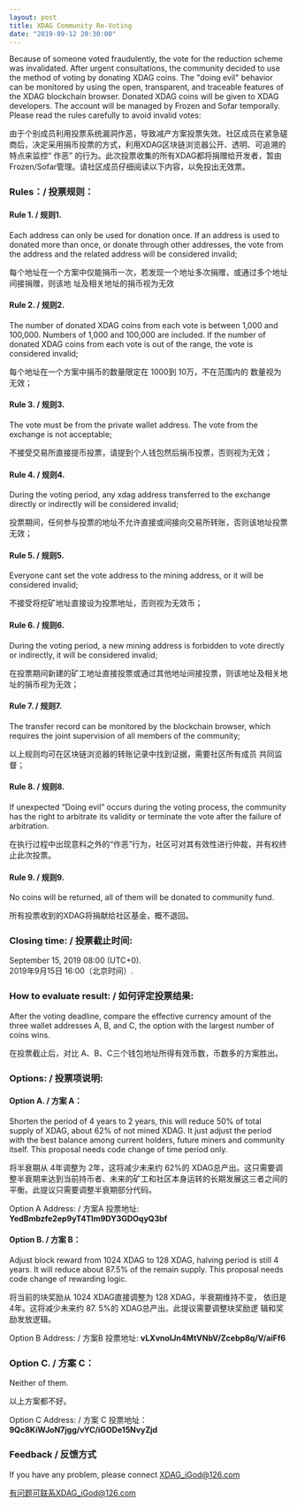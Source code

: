 ```yaml
---
layout: post
title: XDAG Community Re-Voting
date: "2019-09-12 20:30:00"
---
```



Because of someone voted fraudulently, the vote for the reduction scheme was invalidated. After urgent consultations, the community decided to use the method of voting by donating XDAG coins. The "doing evil" behavior can be monitored by using the open, transparent, and traceable features of the XDAG blockchain browser. Donated XDAG coins will be given to XDAG developers. The account will be managed by Frozen and Sofar temporally. Please read the rules carefully to avoid invalid votes:  

由于个别成员利用投票系统漏洞作恶，导致减产方案投票失效。社区成员在紧急磋商后，决定采用捐币投票的方式，利用XDAG区块链浏览器公开、透明、可追溯的特点来监控“ 作恶” 的行为。此次投票收集的所有XDAG都将捐赠给开发者，暂由Frozen/Sofar管理。请社区成员仔细阅读以下内容，以免投出无效票。


### Rules：/ 投票规则：

#### Rule 1. / 规则1.  
Each address can only be used for donation once. If an address is used to donated more than once, or donate through other addresses, the vote from the address and the related address will be considered invalid; 

每个地址在一个方案中仅能捐币一次，若发现一个地址多次捐赠，或通过多个地址间接捐赠，则该地 址及相关地址的捐币视为无效

#### Rule 2. / 规则2.  
The number of donated XDAG coins from each vote is between 1,000 and 100,000. Numbers of 1,000 and 100,000 are included. If the number of donated XDAG coins from each vote is out of the range, the vote is considered invalid;   

每个地址在一个方案中捐币的数量限定在 1000到 10万，不在范围内的 数量视为无效；

#### Rule 3. / 规则3.  
The vote must be from the private wallet address. The vote from the exchange is not acceptable; 

不接受交易所直接提币投票，请提到个人钱包然后捐币投票，否则视为无效；

#### Rule 4. / 规则4.  
During the voting period, any xdag address transferred to the exchange  directly or indirectly will be considered invalid;

投票期间，任何参与投票的地址不允许直接或间接向交易所转账，否则该地址投票无效；

#### Rule 5. / 规则5.  
Everyone cant set the vote address to the mining address, or it will be considered invalid;

不接受将挖矿地址直接设为投票地址，否则视为无效币；

#### Rule 6. / 规则6.  
During the voting period, a new mining address is forbidden to vote directly or indirectly, it will be considered invalid;

在投票期间新建的矿工地址直接投票或通过其他地址间接投票，则该地址及相关地址的捐币视为无效；

#### Rule 7. / 规则7.  
The transfer record can be monitored by the blockchain browser, which requires the joint supervision of all members of the community; 

以上规则均可在区块链浏览器的转账记录中找到证据，需要社区所有成员 共同监督；

#### Rule 8. / 规则8.  
If unexpected “Doing evil” occurs during the voting process, the community has the right to arbitrate its validity or terminate the vote after the failure of arbitration.

在执行过程中出现意料之外的“作恶”行为，社区可对其有效性进行仲裁，并有权终止此次投票。

#### Rule 9. / 规则9.  
No coins will be returned, all of them will be donated to community fund.

所有投票收到的XDAG将捐献给社区基金，概不退回。 

### Closing time: / 投票截止时间:

September 15, 2019 08:00 (UTC+0).   
2019年9月15日 16:00（北京时间）.   

### How to evaluate result: / 如何评定投票结果:
After the voting deadline, compare the effective currency amount of the three wallet addresses A, B, and C, the option with the largest number of coins wins.

在投票截止后，对比 A、B、C三个钱包地址所得有效币数，币数多的方案胜出。

### Options: / 投票项说明:
#### Option A. / 方案 A：
Shorten the period of 4 years to 2 years, this will reduce 50% of total supply of XDAG, about 62% of not mined XDAG. It just adjust the period with the best balance among current holders, future miners and community itself. This proposal needs code change of time period only.

将半衰期从 4年调整为 2年，这将减少未来约 62%的 XDAG总产出。这只需要调整半衰期来达到当前持币者、未来的矿工和社区本身运转的长期发展这三者之间的平衡。此提议只需要调整半衰期部分代码。

Option A Address: / 方案A 投票地址: **YedBmbzfe2ep9yT4TIm9DY3GDOqyQ3bf**


#### Option B. / 方案 B： 
Adjust block reward from 1024 XDAG to 128 XDAG, halving period is still 4 years. It will reduce about 87.5% of the remain supply. This proposal needs code change of rewarding logic.

将当前的块奖励从 1024 XDAG直接调整为 128 XDAG，半衰期维持不变， 依旧是 4年。这将减少未来约 87. 5%的 XDAG总产出。此提议需要调整块奖励逻 辑和奖励发放逻辑。

Option B Address: / 方案B 投票地址: **vLXvnoIJn4MtVNbV/Zcebp8q/V/aiFf6**

### Option C. / 方案 C：
Neither of them.

以上方案都不好。

Option C Address: / 方案 C 投票地址：**9Qc8KiWJoN7jgg/vYC/iGODe15NvyZjd**

### Feedback / 反馈方式 

If you have any problem, please connect XDAG_iGod@126.com

有问题可联系XDAG_iGod@126.com
